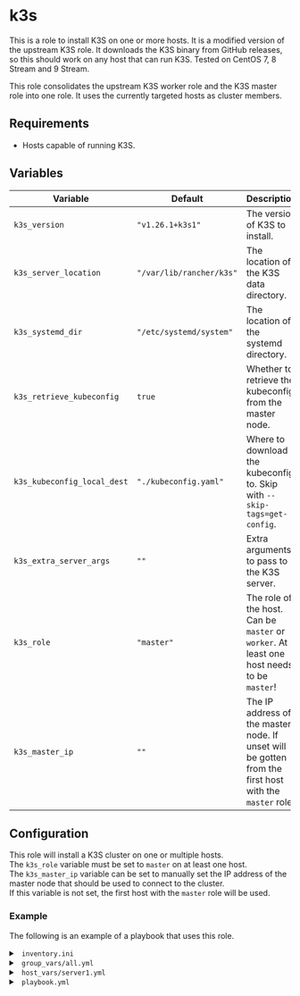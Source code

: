 # k3s

This is a role to install K3S on one or more hosts. It is a modified version of the upstream K3S role. It downloads the K3S binary from GitHub releases, so this should work on any host that can run K3S. Tested on CentOS 7, 8 Stream and 9 Stream.  

This role consolidates the upstream K3S worker role and the K3S master role into one role. It uses the currently targeted hosts as cluster members.

## Requirements

- Hosts capable of running K3S. 

## Variables
| Variable | Default | Description |
|----------|---------|-------------|
| `k3s_version` | `"v1.26.1+k3s1"` | The version of K3S to install. |
| `k3s_server_location` | `"/var/lib/rancher/k3s"` | The location of the K3S data directory. |
| `k3s_systemd_dir` | `"/etc/systemd/system"` | The location of the systemd directory. |
| `k3s_retrieve_kubeconfig` | `true` | Whether to retrieve the kubeconfig from the master node. |
| `k3s_kubeconfig_local_dest` | `"./kubeconfig.yaml"` | Where to download the kubeconfig to. Skip with `--skip-tags=get-config`. |
| `k3s_extra_server_args` | `""` | Extra arguments to pass to the K3S server. |
| `k3s_role` | `"master"` | The role of the host. Can be `master` or `worker`. At least one host needs to be `master`! |
| `k3s_master_ip` | `""` | The IP address of the master node. If unset will be gotten from the first host with the `master` role. |

## Configuration

This role will install a K3S cluster on one or multiple hosts.  
The `k3s_role` variable must be set to `master` on at least one host.  
The `k3s_master_ip` variable can be set to manually set the IP address of the master node that should be used to connect to the cluster.  
If this variable is not set, the first host with the `master` role will be used.  


### Example

The following is an example of a playbook that uses this role.  

<details> <summary> <code> inventory.ini </code> </summary>

```ini
[k3s]
server1
server2
server3
```

</details>

<details> <summary> <code> group_vars/all.yml </code> </summary>

```yaml
k3s_version: "v1.24.8+k3s1"
k3s_server_location: /var/lib/rancher/k3s
k3s_systemd_dir: /etc/systemd/system
k3s_kubeconfig_local_dest: ./kubeconfig.yaml
k3s_extra_server_args: ""
```

</details>


<details> <summary> <code> host_vars/server1.yml </code> </summary>

```yaml
k3s_role: master

```

</details>

<details> <summary> <code> playbook.yml </code> </summary>

```yaml
- hosts: k3s
  roles:
    - k3s_cluster
```

</details>
